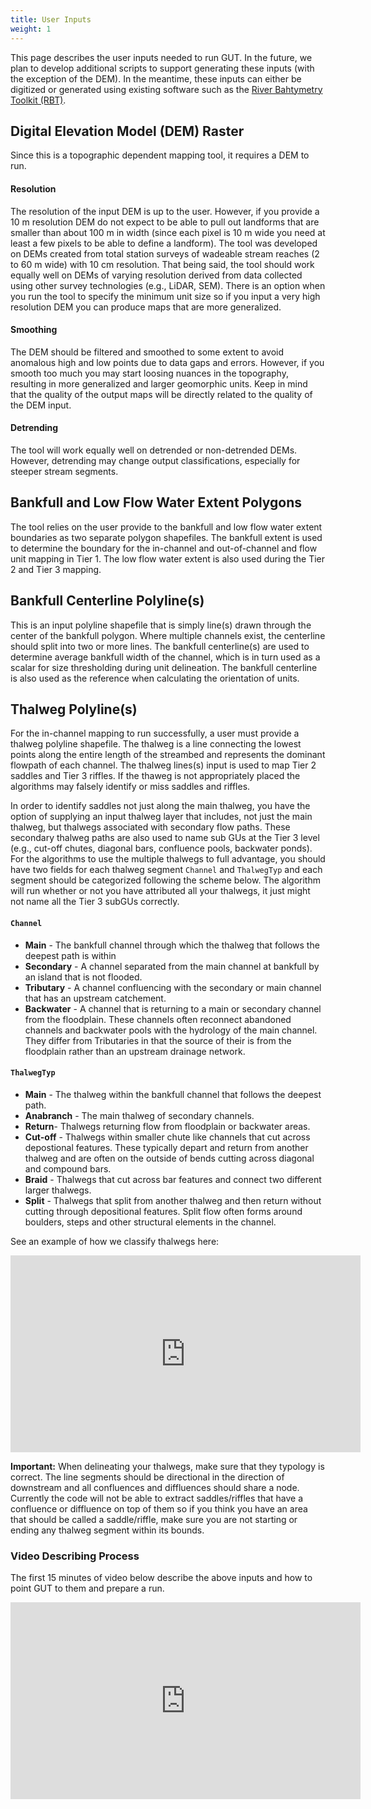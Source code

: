 ```yaml
---
title: User Inputs
weight: 1
---
```


This page describes the user inputs needed to run GUT.  In the future, we plan to develop additional scripts to support generating these inputs (with the exception of the DEM).  In the meantime, these inputs can either be digitized or generated using existing software such as the [River Bahtymetry Toolkit (RBT)](https://essa.com/explore-essa/tools/river-bathymetry-toolkit-rbt/).  


## Digital Elevation Model (DEM) Raster

Since this is a topographic dependent mapping tool, it requires a DEM to run.   

#### Resolution

The resolution of the input DEM is up to the user.  However, if you provide a 10 m resolution DEM do not expect to be able to pull out landforms that are smaller than about 100 m in width (since each pixel is 10 m wide you need at least a few pixels to be able to define a landform).  The tool was developed on DEMs created from total station surveys of wadeable stream reaches (2 to 60 m wide) with 10 cm resolution.  That being said, the tool should work equally well on DEMs of varying resolution derived from data collected using other survey technologies (e.g., LiDAR, SEM). There is an option when you run the tool to specify the minimum unit size so if you input a very high resolution DEM you can produce maps that are more generalized.

#### Smoothing

The DEM should be filtered and smoothed to some extent to avoid anomalous high and low points due to data gaps and errors.  However, if you smooth too much you may start loosing nuances in the topography, resulting in more generalized and larger geomorphic units.  Keep in mind that the quality of the output maps will be directly related to the quality of the DEM input.

#### Detrending

The tool will work equally well on detrended or non-detrended DEMs.  However, detrending may change output classifications, especially for steeper stream segments. 

## Bankfull and Low Flow Water Extent Polygons

The tool relies on the user provide to the bankfull and low flow water extent boundaries as two separate polygon shapefiles. The bankfull extent is used to determine the boundary for the in-channel and out-of-channel and flow unit mapping in Tier 1.  The low flow water extent is also used during the Tier 2 and Tier 3 mapping.

## Bankfull Centerline Polyline(s)

This is an input polyline shapefile that is simply line(s) drawn through the center of the bankfull polygon.  Where multiple channels exist, the centerline should split into two or more lines.  The bankfull centerline(s) are used to determine average bankfull width of the channel, which is in turn used as a scalar for size thresholding during unit delineation.  The bankfull centerline is also used as the reference when calculating the orientation of units.

## Thalweg Polyline(s)

For the in-channel mapping to run successfully, a user must provide a thalweg polyline shapefile.  The thalweg is a line connecting the lowest points along the entire length of the streambed and represents the dominant flowpath of each channel. The thalweg lines(s) input is used to map Tier 2 saddles and Tier 3 riffles.  If the thaweg is not appropriately placed the algorithms may falsely identify or miss saddles and riffles. 

In order to identify saddles not just along the main thalweg, you have the option of supplying an input thalweg layer that includes, not just the main thalweg, but thalwegs associated with secondary flow paths.  These secondary thalweg paths are also used to name sub GUs at the Tier 3 level (e.g., cut-off chutes, diagonal bars, confluence pools, backwater ponds).  For the algorithms to use the multiple thalwegs to full advantage, you should have two fields for each thalweg segment `Channel` and `ThalwegTyp` and each segment should be categorized following the scheme below. The algorithm will run whether or not you have attributed all your thalwegs, it just might not name all the Tier 3 subGUs correctly.  

#### `Channel`
* **Main** - The bankfull channel through which the thalweg that follows the deepest path is within
* **Secondary** - A channel separated from the main channel at bankfull by an island that is not flooded. 
* **Tributary** - A channel confluencing with the secondary or main channel that has an upstream catchement.
* **Backwater** - A channel that is returning to a main or secondary channel from the floodplain.  These channels often reconnect abandoned channels and backwater pools with the hydrology of the main channel. They differ from Tributaries in that the source of their is from the floodplain rather than an upstream drainage network.

#### `ThalwegTyp`
* **Main** - The thalweg within the bankfull channel that follows the deepest path.
* **Anabranch** - The main thalweg of secondary channels.
* **Return**- Thalwegs returning flow from floodplain or backwater areas.
* **Cut-off** - Thalwegs within smaller chute like channels that cut across depostional features.  These typically depart and return from another thalweg and are often on the outside of bends cutting across diagonal and compound bars.
* **Braid** - Thalwegs that cut across bar features and connect two different larger thalwegs. 
* **Split** - Thalwegs that split from another thalweg and then return without cutting through depositional features.  Split flow often forms around boulders, steps and other structural elements in the channel.

See an example of how we classify thalwegs here:
<iframe width="560" height="315" src="https://www.youtube.com/embed/7AXaTnMN_lk" frameborder="0" allow="autoplay; encrypted-media" allowfullscreen></iframe>

**Important:** When delineating your thalwegs, make sure that they typology is correct.  The line segments should be directional in the direction of downstream and all confluences and diffluences should share a node. Currently the code will not be able to extract saddles/riffles that have a confluence or diffluence on top of them so if you think you have an area that should be called a saddle/riffle, make sure you are not starting or ending any thalweg segment within its bounds. 

### Video Describing Process
The first 15 minutes of video below describe the above inputs and how to point GUT to them and prepare a run. 

<iframe width="560" height="315" src="https://www.youtube.com/embed/90wbto5YQRg" frameborder="0" allow="autoplay; encrypted-media" allowfullscreen></iframe>
